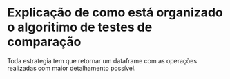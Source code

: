 # Explicação de como está organizado o algoritimo de testes de comparação

Toda estrategia tem que retornar um dataframe com as operações realizadas com maior
detalhamento possível.

